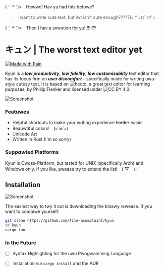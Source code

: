 ( *¯ ꒳ ¯*)>　Hewwo! Hav yu had this befowe?

> I want to write cute text, but iwt isn't cute enough?????(๑`^´๑)ﾌﾟﾝﾌﾟﾝ

( *¯ ꒳ ¯*)>　Then I hav a sowution for yu!!!!!!!?!

# キュン | The worst text editor yet
[![Made with Pain](https://img.shields.io/badge/Made%20with-Pain-red.svg)](https://shields.io/) 

Kyun is a ***low productivity***, ***low fidelity***, ***low customizablity*** text editor that has its focus firm on ***user discomfort*** - specifically made for writing uwu-style cutesy text. It is based on ![hecto](https://github.com/pflenker/hecto-tutorial), a great text editor for learning purposes, by Phillip Flenker and licensed under ![CC BY 4.0](https://creativecommons.org/licenses/by/4.0/).

![Screenshot](https://fi-le.net/images/kyun.gif?raw=true)

### Featuwes
- Helpful shortcuts to make your writing experience ~~harder~~ easier
- Beauwtiful colors!　(๑´ㅂ`๑)
- Unicode Art
- Written in Rust (I'm so sorry)

### Sup*paw*ted Platforms
Kyun is Cwoss-Platform, but tested for UNIX (specifically Arch) and Windows only. If you like, pwease try to extend the list!　(´▽｀)／

## Installation
![Screenshot](https://fi-le.net/images/screenshot8.png?raw=true)

The easiest way to twy it out is downloading the binawy rewease. If you want to compiwe yourself:

```bash
git clone https://github.com/file-acomplaint/kyun
cd kyun
cargo run
```

### In the Future
- [ ] Syntax Highlighting for the uwu Pwogwamming Language
- [ ] Installation via `cargo install` and the AUR

